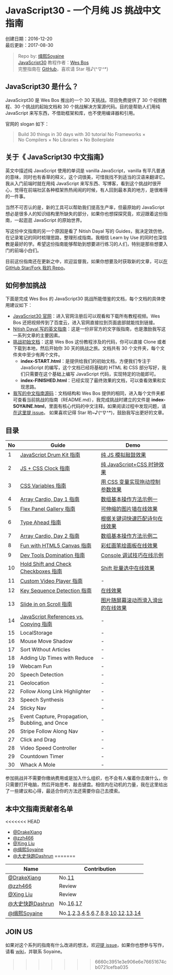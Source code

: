 # JavaScript30 - 一个月纯 JS 挑战中文指南

创建日期：2016-12-20  
最后更新：2017-08-30

> Repo by: [缉熙Soyaine](https://github.com/soyaine)  
> [JavaScript30](https://javascript30.com) 教程作者：[Wes Bos](https://github.com/wesbos)    
> 完整指南在 [GitHub](https://github.com/soyaine/JavaScript30)，喜欢请 Star 哦♪(^∇^*)

## JavaScript30 是什么？

JavaScirpt30 是 Wes Bos 推出的一个 30 天挑战。项目免费提供了 30 个视频教程、30 个挑战的起始文档和 30 个挑战解决方案源代码。目的是帮助人们用纯 JavaScript 来写东西，不借助框架和库，也不使用编译器和引用。

官网的 slogan 如下：
> Build 30 things in 30 days with 30  tutorial
> No Frameworks × No Compilers × No Libraries × No Boilerplate

## 关于《 JavaScript30 中文指南》

英文中描述纯 JavaScript 使用的单词是 vanilla JavaScript，vanilla 有平凡普通的意味，同时也有香草的释义，这个词很美，可惜我找不到适当的汉语来翻译它。我从入门前端时就在用纯 JavaScript 来写东西、写博客，看到这个挑战时很开心，觉得在前端社区各种框架热热闹闹的时候，有人回到最本真的地方，是很难得的一件事。

当然不可否认的是，新的工具可以帮助我们提高生产率，但最原始的 JavaScript 想必是很多人的知识结构里所缺失的部分，如果你也想探探究竟，欢迎跟着这份指南，一起逛逛 JavaScript 的原始世界。

写这份中文指南的另一个原因是看了 Nitish Dayal 写的 Guides，我决定效仿他，在记录笔记的同时梳理思路，整理形成指南。我相信 Learn by Use 的同时也深信教是最好的学。希望这份指南能够帮助到想要进行练习的人们，特别是那些想要入门的前端小白们。

目前这份指南还在更新之中，欢迎监督我，如果你想要及时获取新的文章，可以[在 GitHub Star/Fork 我的 Repo](https://github.com/soyaine/JavaScript30)。

## 如何参加挑战

下面是完成 Wes Bos 的 JavaScript30 挑战所能借鉴的文档，每个文档的具体使用建议如下：

- [JavaScript30 官网](https://javascript30.com)：进入官网注册后可以观看和下载所有教程视频。Wes Bos 还把视频传到了百度云，进入官网直接拉到页面底部就能找到链接。
- [Nitish Dayal 写的英文指南](https://github.com/nitishdayal/JavaScript30/tree/master/exercises)：这是一份非官方的文字版指南，也是激励我写这一系列文章的主要因素。
- [挑战初始文档](https://github.com/wesbos/JavaScript30)：这是 Wes Bos 这份教程涉及的代码，你可以直接 Clone 或者下载到本地，然后开始你 30 天的挑战之旅。文档共有 30 个文件夹，每个文件夹中至少有两个文件。
	- **index-START.html**：是提供给我们的初始文档，方便我们专注于 JavaScript 的编写，这个文档已经将基础的 HTML 和 CSS 部分写好，我们只需要在这个基础上编写 JavaScript 代码，实现特定的功能即可。
	- **index-FINISHED.html**：已经实现了最终效果的文档，可以查看效果和实现思路。
- [我写的中文指南源码](https://github.com/soyaine/JavaScript30)：文档结构和 Wes Bos 提供的相同，进入每个文件夹都可查看当前挑战的指南（README.md），我完成挑战时建立的文件是 **index-SOYAINE.html**，里面有核心代码的中文注释。如果阅读过程中发现问题，请[在这里提 issue](https://github.com/soyaine/JavaScript30/issues)。  如果喜欢记得 Star 哟~♪(^∇^*)，鼓励我写出更好的文章。

## 目录

No | Guide | Demo
--- | --- | ---
1 | [JavaScript Drum Kit  指南](https://github.com/soyaine/JavaScript30/tree/master/01%20-%20JavaScript%20Drum%20Kit) |  [纯 JS 模拟敲鼓效果](http://soyaine.github.io/JavaScript30/01%20-%20JavaScript%20Drum%20Kit/index-SOYAINE.html)
2 | [JS + CSS Clock 指南](https://github.com/soyaine/JavaScript30/tree/master/02%20-%20JS%20%2B%20CSS%20Clock) |  [纯 JavaScript+CSS 时钟效果](http://soyaine.github.io/JavaScript30/02%20-%20JS%20%2B%20CSS%20Clock/index-SOYAINE.html)
3 | [CSS Variables 指南](https://github.com/soyaine/JavaScript30/tree/master/03%20-%20CSS%20%Variables) |  [用 CSS 变量实现拖动控制参数效果](http://soyaine.github.io/JavaScript30/03%20-%20CSS%20Variables/index-SOYAINE.html)
4 | [Array Cardio, Day 1 指南](https://github.com/soyaine/JavaScript30/tree/master/04%20-%20Array%20Cardio%20Day%201) | [数组基本操作方法示例一](http://soyaine.github.io/JavaScript30/04%20-%20Array%20Cardio%20Day%201/index-SOYAINE.html)
5 | [Flex Panel Gallery 指南](https://github.com/soyaine/JavaScript30/blob/master/05%20-%20Flex%20Panel%20Gallery/README.md) | [可伸缩的图片墙在线效果](https://soyaine.github.io/JavaScript30/05%20-%20Flex%20Panel%20Gallery/index-SOYAINE2.html)
6 | [Type Ahead 指南](https://github.com/soyaine/JavaScript30/blob/master/06%20-%20Type%20Ahead/README.md) |  [根据关键词快速匹配诗句在线效果](https://soyaine.github.io/JavaScript30/06%20-%20Type%20Ahead/index-SOYAINE.html)
7 | [Array Cardio, Day 2 指南](https://github.com/soyaine/JavaScript30/tree/master/07%20-%20Array%20Cardio%20Day%202) | [数组基本操作方法示例二](http://soyaine.github.io/JavaScript30/07%20-%20Array%20Cardio%20Day%202/index-SOYAINE.html)
8 | [Fun with HTML5 Canvas 指南](https://github.com/soyaine/JavaScript30/tree/master/08%20-%20Fun%20with%20HTML5%20Canvas) | [彩虹画笔绘画板在线效果](https://soyaine.github.io/JavaScript30/08%20-%20Fun%20with%20HTML5%20Canvas/index-SOYAINE.html)
9 | [Dev Tools Domination 指南](https://github.com/soyaine/JavaScript30/blob/master/09%20-%20Dev%20Tools%20Domination/README.md) | [Console 调试技巧在线示例](https://soyaine.github.io/JavaScript30/09%20-%20Dev%20Tools%20Domination/index-SOYAINE.html)
10 | [Hold Shift and Check Checkboxes 指南](https://github.com/soyaine/JavaScript30/blob/master/10%20-%20Hold%20Shift%20and%20Check%20Checkboxes/README.md) | [Shift 批量选中在线效果](https://soyaine.github.io/JavaScript30/10%20-%20Hold%20Shift%20and%20Check%20Checkboxes/index-SOYAINE.html)
11 | [Custom Video Player 指南](https://github.com/soyaine/JavaScript30/blob/master/11%20-%20Custom%20Video%20Player/README.md) | -  
12 | [Key Sequence Detection 指南](https://github.com/soyaine/JavaScript30/tree/master/12%20-%20Key%20Sequence%20Detection/README.md) | [在线效果](http://soyaine.cn/JavaScript30/12%20-%20Key%20Sequence%20Detection/index-FINISHED.html)
13 | [Slide in on Scroll 指南](https://github.com/soyaine/JavaScript30/blob/master/13%20-%20Slide%20in%20on%20Scroll/README.md) | [图片随屏幕滚动而滑入滑出的在线效果](http://soyaine.cn/JavaScript30/13%20-%20Slide%20in%20on%20Scroll/index-SOYAINE.html)
14 | [JavaScript References vs. Copying 指南](https://github.com/soyaine/JavaScript30/tree/master/14%20-%20JavaScript%20References%20VS%20Copying) | - 
15 | LocalStorage | -   
16 | Mouse Move Shadow |  -  
17 | Sort Without Articles |  -  
18 | Adding Up Times with Reduce | -    
19 | Webcam Fun |  -  
20 | Speech Detection | -   
21 | Geolocation |  -  
22 | Follow Along Link Highlighter |  -  
23 | Speech Synthesis |  -  
24 | Sticky Nav |  -  
25 | Event Capture, Propagation, Bubbling, and Once | -   
26 | Stripe Follow Along Nav | -   
27 | Click and Drag | -   
28 | Video Speed Controller |  -  
29 | Countdown Timer |  -  
30 | Whack A Mole | -   

参加挑战并不需要你缴纳费用或是加入什么组织，也不会有人催着你去做什么，你只需要打开电脑，然后开始思考、敲击键盘。相信内在动机的力量，我在这里给出了一些建议和心得，最适合你的方法还需要你自己去摸索。

## 本中文指南贡献者名单
<<<<<<< HEAD
 
- [@DrakeXiang](https://github.com/DrakeXiang) 　
- [@zzh466](http://github.com/zzh466)
- [@Xing Liu](https://github.com/S1ngS1ng)
- [@缉熙Soyaine](https://github.com/soyaine) 
- [@大史快跑Dashrun](https://github.com/dashrun)
=======

Name | Contribution
--- | ---
[@DrakeXiang](https://github.com/DrakeXiang) |  No.[11](https://github.com/soyaine/JavaScript30/tree/master/11%20-%20Custom%20Video%20Player)
[@zzh466](http://github.com/zzh466) | Review
[@Xing Liu](https://github.com/S1ngS1ng) | Review
[@大史快跑Dashrun](https://github.com/dashrun) |  No.[16](https://github.com/soyaine/JavaScript30/tree/master/16%20-%20Mouse%20Move%20Shadow).[17](https://github.com/soyaine/JavaScript30/tree/master/17%20-%20Sort%20Without%20Articles)
[@缉熙Soyaine](https://github.com/soyaine) | No.[1](https://github.com/soyaine/JavaScript30/tree/master/01%20-%20JavaScript%20Drum%20Kit).[2](https://github.com/soyaine/JavaScript30/tree/master/02%20-%20JS%20%2B%20CSS%20Clock).[3](https://github.com/soyaine/JavaScript30/tree/master/03%20-%20CSS%20%Variables).[4](https://github.com/soyaine/JavaScript30/tree/master/04%20-%20Array%20Cardio%20Day%201).[5](https://github.com/soyaine/JavaScript30/blob/master/05%20-%20Flex%20Panel%20Gallery).[6](https://github.com/soyaine/JavaScript30/blob/master/06%20-%20Type%20Ahead).[7](https://github.com/soyaine/JavaScript30/tree/master/07%20-%20Array%20Cardio%20Day%202).[8](https://github.com/soyaine/JavaScript30/tree/master/08%20-%20Fun%20with%20HTML5%20Canvas).[9](https://github.com/soyaine/JavaScript30/blob/master/09%20-%20Dev%20Tools%20Domination).[10](https://github.com/soyaine/JavaScript30/blob/master/10%20-%20Hold%20Shift%20and%20Check%20Checkboxes/README.md).[12](https://github.com/soyaine/JavaScript30/tree/master/12%20-%20Key%20Sequence%20Detection/README.md).[13](https://github.com/soyaine/JavaScript30/blob/master/13%20-%20Slide%20in%20on%20Scroll/README.md).[14](https://github.com/soyaine/JavaScript30/tree/master/14%20-%20JavaScript%20References%20VS%20Copying)

## JOIN US
如果对这个系列的指南有什么改进的想法，欢迎[提 issue](https://github.com/soyaine/JavaScript30/issues)，如果你也想参与写作，请看 [wiki](https://github.com/soyaine/JavaScript30/wiki/%E6%8C%87%E5%8D%97%E7%BB%93%E6%9E%84%E8%AF%B4%E6%98%8E)，并联系 Soyaine。
>>>>>>> 6660c3951e3e906e6e76651674cb0721cefba035
